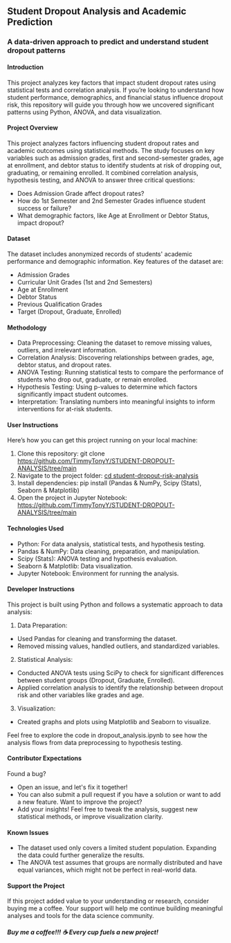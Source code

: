 ## Student Dropout Analysis and Academic Prediction
### A data-driven approach to predict and understand student dropout patterns
#### Introduction
This project analyzes key factors that impact student dropout rates using statistical tests and correlation analysis. If you’re looking to understand how student performance, demographics, and financial status influence dropout risk, this repository will guide you through how we uncovered significant patterns using Python, ANOVA, and data visualization.
#### Project Overview
This project analyzes factors influencing student dropout rates and academic outcomes using statistical methods. The study focuses on key variables such as admission grades, first and second-semester grades, age at enrollment, and debtor status to identify students at risk of dropping out, graduating, or remaining enrolled. It combined correlation analysis, hypothesis testing, and ANOVA to answer three critical questions:
* Does Admission Grade affect dropout rates?
*	How do 1st Semester and 2nd Semester Grades influence student success or failure?
*	What demographic factors, like Age at Enrollment or Debtor Status, impact dropout?
#### Dataset
The dataset includes anonymized records of students' academic performance and demographic information. Key features of the dataset are:
*	Admission Grades
*	Curricular Unit Grades (1st and 2nd Semesters)
*	Age at Enrollment
*	Debtor Status
*	Previous Qualification Grades
*	Target (Dropout, Graduate, Enrolled)

#### Methodology
* Data Preprocessing: Cleaning the dataset to remove missing values, outliers, and irrelevant information.
* Correlation Analysis: Discovering relationships between grades, age, debtor status, and dropout rates.
* ANOVA Testing: Running statistical tests to compare the performance of students who drop out, graduate, or remain enrolled.
* Hypothesis Testing: Using p-values to determine which factors significantly impact student outcomes.
* Interpretation: Translating numbers into meaningful insights to inform interventions for at-risk students.
#### User Instructions
Here’s how you can get this project running on your local machine:
1. Clone this repository: git clone https://github.com/TimmyTonyY/STUDENT-DROPOUT-ANALYSIS/tree/main
2. Navigate to the project folder: [cd student-dropout-risk-analysis](https://github.com/TimmyTonyY/STUDENT-DROPOUT-ANALYSIS/blob/main/Forecast_Student_Dropout.ipynb)
3. Install dependencies: pip install (Pandas & NumPy, Scipy (Stats), Seaborn & Matplotlib)
4. Open the project in Jupyter Notebook: https://github.com/TimmyTonyY/STUDENT-DROPOUT-ANALYSIS/tree/main

#### Technologies Used
*	Python: For data analysis, statistical tests, and hypothesis testing.
*	Pandas & NumPy: Data cleaning, preparation, and manipulation.
*	Scipy (Stats): ANOVA testing and hypothesis evaluation.
*	Seaborn & Matplotlib: Data visualization.
*	Jupyter Notebook: Environment for running the analysis.

#### Developer Instructions
This project is built using Python and follows a systematic approach to data analysis:
1. Data Preparation:
* Used Pandas for cleaning and transforming the dataset.
* Removed missing values, handled outliers, and standardized variables.
2. Statistical Analysis:
* Conducted ANOVA tests using SciPy to check for significant differences between student groups (Dropout, Graduate, Enrolled).
* Applied correlation analysis to identify the relationship between dropout risk and other variables like grades and age.
3. Visualization:
* Created graphs and plots using Matplotlib and Seaborn to visualize.

Feel free to explore the code in dropout_analysis.ipynb to see how the analysis flows from data preprocessing to hypothesis testing.
#### Contributor Expectations
Found a bug?
* Open an issue, and let's fix it together!
*	You can also submit a pull request if you have a solution or want to add a new feature.
Want to improve the project?
* Add your insights! Feel free to tweak the analysis, suggest new statistical methods, or improve visualization clarity.
#### Known Issues
* The dataset used only covers a limited student population. Expanding the data could further generalize the results.
* The ANOVA test assumes that groups are normally distributed and have equal variances, which might not be perfect in real-world data.
#### Support the Project
If this project added value to your understanding or research, consider buying me a coffee. Your support will help me continue building meaningful analyses and tools for the data science community.
##### Buy me a coffee!!! ☕ Every cup fuels a new project!

